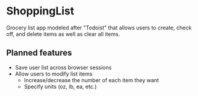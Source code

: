 # ShoppingList

Grocery list app modeled after "Todoist" that allows users to create, check off, and delete items as well as clear all items.

## Planned features
* Save user list across browser sessions
* Allow users to modify list items
  * Increase/decrease the number of each item they want
  * Specify units (oz, lb, ea, etc.)

